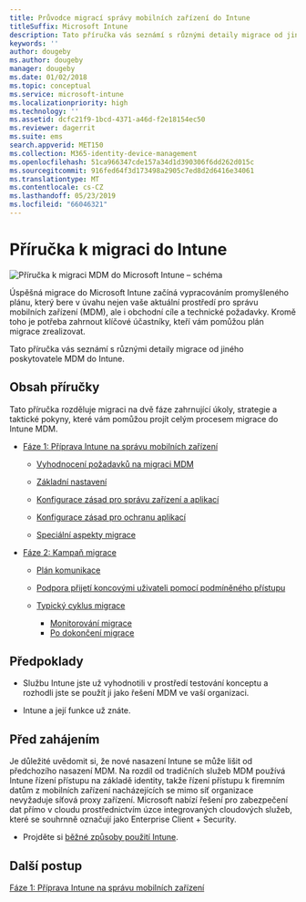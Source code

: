 ```yaml
---
title: Průvodce migrací správy mobilních zařízení do Intune
titleSuffix: Microsoft Intune
description: Tato příručka vás seznámí s různými detaily migrace od jiného poskytovatele MDM do Microsoft Intune.
keywords: ''
author: dougeby
ms.author: dougeby
manager: dougeby
ms.date: 01/02/2018
ms.topic: conceptual
ms.service: microsoft-intune
ms.localizationpriority: high
ms.technology: ''
ms.assetid: dcfc21f9-1bcd-4371-a46d-f2e18154ec50
ms.reviewer: dagerrit
ms.suite: ems
search.appverid: MET150
ms.collection: M365-identity-device-management
ms.openlocfilehash: 51ca966347cde157a34d1d390306f6dd262d015c
ms.sourcegitcommit: 916fed64f3d173498a2905c7ed8d2d6416e34061
ms.translationtype: MT
ms.contentlocale: cs-CZ
ms.lasthandoff: 05/23/2019
ms.locfileid: "66046321"
---
```

# <a name="intune-migration-guide"></a>Příručka k migraci do Intune

![Příručka k migraci MDM do Microsoft Intune – schéma](./media/MDM-migration-guide-art.PNG)

Úspěšná migrace do Microsoft Intune začíná vypracováním promyšleného plánu, který bere v úvahu nejen vaše aktuální prostředí pro správu mobilních zařízení (MDM), ale i obchodní cíle a technické požadavky. Kromě toho je potřeba zahrnout klíčové účastníky, kteří vám pomůžou plán migrace zrealizovat.

Tato příručka vás seznámí s různými detaily migrace od jiného poskytovatele MDM do Intune.

## <a name="whats-included-in-this-guide"></a>Obsah příručky

Tato příručka rozděluje migraci na dvě fáze zahrnující úkoly, strategie a taktické pokyny, které vám pomůžou projít celým procesem migrace do Intune MDM.

-   [Fáze 1: Příprava Intune na správu mobilních zařízení](migration-guide-prepare.md)

    -   [Vyhodnocení požadavků na migraci MDM](migration-guide-prepare.md#assess-mdm-requirements)

    -   [Základní nastavení](migration-guide-setup.md)

    -   [Konfigurace zásad pro správu zařízení a aplikací](migration-guide-configure-policies.md)

    -   [Konfigurace zásad pro ochranu aplikací](migration-guide-app-protection-policies.md)

    -   [Speciální aspekty migrace](migration-guide-considerations.md)

-   [Fáze 2: Kampaň migrace](migration-guide-campaign.md)

    -   [Plán komunikace](migration-guide-communication-plan.md)

    -   [Podpora přijetí koncovými uživateli pomocí podmíněného přístupu](migration-guide-drive-adoption.md)

    -   [Typický cyklus migrace](migration-guide-cycle.md)
        -   [Monitorování migrace](migration-guide-cycle.md#monitoring-migration)
        -   [Po dokončení migrace](migration-guide-cycle.md#post-migration)

## <a name="assumptions"></a>Předpoklady

-   Službu Intune jste už vyhodnotili v prostředí testování konceptu a rozhodli jste se použít ji jako řešení MDM ve vaší organizaci.

-   Intune a její funkce už znáte.

## <a name="before-you-begin"></a>Před zahájením

Je důležité uvědomit si, že nové nasazení Intune se může lišit od předchozího nasazení MDM. Na rozdíl od tradičních služeb MDM používá Intune řízení přístupu na základě identity, takže řízení přístupu k firemním datům z mobilních zařízení nacházejících se mimo síť organizace nevyžaduje síťová proxy zařízení. Microsoft nabízí řešení pro zabezpečení dat přímo v cloudu prostřednictvím úzce integrovaných cloudových služeb, které se souhrnně označují jako Enterprise Client + Security.

-   Projděte si [běžné způsoby použití Intune](common-scenarios.md).

## <a name="next-steps"></a>Další postup

[Fáze 1: Příprava Intune na správu mobilních zařízení](migration-guide-prepare.md)
